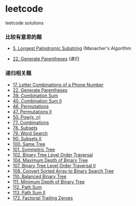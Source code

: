# leetcode
leetcode solutions  

### 比较有意思的题

- [5. Longest Palindromic Substring](https://github.com/cucluoting/leetcode/blob/master/005_LongestPalindromicSubstring.md) (Manacher's Algorithm

- [22. Generate Parentheses](https://github.com/cucluoting/leetcode/blob/master/022_GenerateParentheses.md) (递归

### 递归相关题

- [17. Letter Combinations of a Phone Number](https://github.com/cucluoting/leetcode/blob/master/017_LetterCombinationsOfAPhoneNumber.md)
- [22. Generate Parentheses](https://github.com/cucluoting/leetcode/blob/master/022_GenerateParentheses.md)
- [39. Combination Sum](https://github.com/cucluoting/leetcode/blob/master/039_CombinationSum.md)
- [40. Combination Sum II](https://github.com/cucluoting/leetcode/blob/master/040_CombinationSumII.md)
- [46. Permutations](https://github.com/cucluoting/leetcode/blob/master/046_Permutations.md)
- [47. Permutations II](https://github.com/cucluoting/leetcode/blob/master/047_PermutationsII.md)
- [50. Pow(x, n)](https://github.com/cucluoting/leetcode/blob/master/050_Pow(x%2C%20n).md)
- [77. Combinations](https://github.com/cucluoting/leetcode/blob/master/077_Combinations.md)
- [78. Subsets](https://github.com/cucluoting/leetcode/blob/master/078_Subsets.md)
- [79. Word Search](https://github.com/cucluoting/leetcode/blob/master/079_WordSearch.md)
- [90. Subsets II](https://github.com/cucluoting/leetcode/blob/master/090_SubsetsII.md)
- [100. Same Tree](https://github.com/cucluoting/leetcode/blob/master/100_SameTree.md)
- [101. Symmetric Tree](https://github.com/cucluoting/leetcode/blob/master/101_SymmetricTree.md)
- [102. Binary Tree Level Order Traversal](https://github.com/cucluoting/leetcode/blob/master/102_BinaryTreeLevelOrderTraversal.md)
- [104. Maximum Depth of Binary Tree](https://github.com/cucluoting/leetcode/blob/master/104_MaximumDepthOfBinaryTree.md)
- [107. Binary Tree Level Order Traversal II](https://github.com/cucluoting/leetcode/blob/master/107_BinaryTreeLevelOrderTraversalII.md)
- [108. Convert Sorted Array to Binary Search Tree](https://github.com/cucluoting/leetcode/blob/master/108_ConvertSortedArrayToBinarySearchTree.md)
- [110. Balanced Binary Tree](https://github.com/cucluoting/leetcode/blob/master/110_BalancedBinaryTree.md)
- [111. Minimum Depth of Binary Tree](https://github.com/cucluoting/leetcode/blob/master/111_MinimumDepthOfBinaryTree.md)
- [112. Path Sum](https://github.com/cucluoting/leetcode/blob/master/112_PathSum.md)
- [113. Path Sum II](https://github.com/cucluoting/leetcode/blob/master/113_PathSumII.md)
- [172. Factorial Trailing Zeroes](https://github.com/cucluoting/leetcode/blob/master/172_FactorialTrailingZeroes.md)
